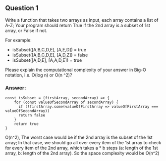 ## Question 1

Write a function that takes two arrays as input, each array contains a list of A-Z; Your program should return True if the
2nd array is a subset of 1st array, or False if not.

For example:
* isSubset([A,B,C,D,E], [A,E,D]) = true
* isSubset([A,B,C,D,E], [A,D,Z]) = false
* isSubset([A,D,E], [A,A,D,E]) = true

Please explain the computational complexity of your answer in Big-O notation, i.e. O(log n) or O(n ^2)?		



### Answer:
```
const isSubset = (firstArray, secondArray) => {
    for (const valueOfSecondArray of secondArray) {
      if (!firstArray.some(valueOfFirstArray => valueOfFirstArray === valueOfSecondArray)) 
      return false
    }
    return true
}
```

O(n^2), The worst case would be if the 2nd array is the subset of the 1st array; In that case, we should go all over every item of the 1st array to check for every item of the 2nd array, which takes a * b steps (a: length of the 1st array, b: length of the 2nd array). So the space complexity would be O(n^2)
